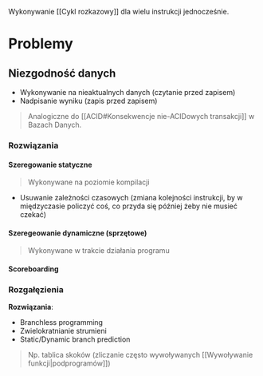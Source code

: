 Wykonywanie [[Cykl rozkazowy]] dla wielu instrukcji jednocześnie.
# Problemy
## Niezgodność danych
- Wykonywanie na nieaktualnych danych (czytanie przed zapisem)
- Nadpisanie wyniku (zapis przed zapisem) 
> Analogiczne do [[ACID#Konsekwencje nie-ACIDowych transakcji]] w Bazach Danych.

### Rozwiązania
#### Szeregowanie statyczne
> Wykonywane na poziomie kompilacji
- Usuwanie zależności czasowych (zmiana kolejności instrukcji, by w międzyczasie policzyć coś, co przyda się później żeby nie musieć czekać)
#### Szeregeowanie dynamiczne (sprzętowe)
> Wykonywane w trakcie działania programu
#### Scoreboarding

### Rozgałęzienia
**Rozwiązania**:
- Branchless programming
- Zwielokratnianie strumieni
- Static/Dynamic branch prediction
> Np. tablica skoków (zliczanie często wywoływanych [[Wywoływanie funkcji|podprogramów]])
